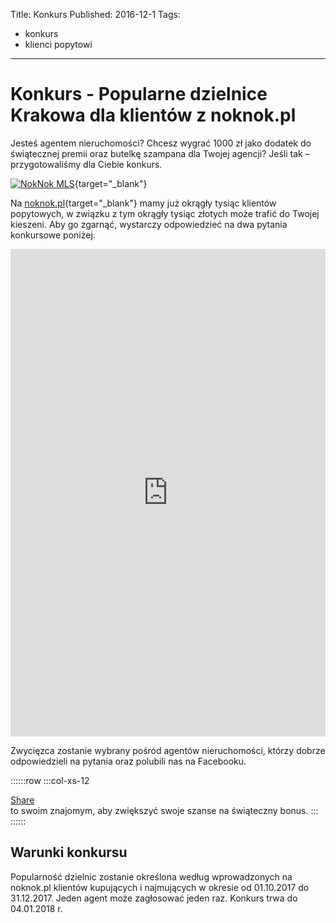 Title: Konkurs
Published: 2016-12-1
Tags:
- konkurs
- klienci popytowi
---

# Konkurs - Popularne dzielnice Krakowa dla klientów z noknok.pl
<div id="fb-root"></div>
<script>(function(d, s, id) {
  var js, fjs = d.getElementsByTagName(s)[0];
  if (d.getElementById(id)) return;
  js = d.createElement(s); js.id = id;
  js.src = 'https://connect.facebook.net/pl_PL/sdk.js#xfbml=1&version=v2.11&appId=322170008119044';
  fjs.parentNode.insertBefore(js, fjs);
}(document, 'script', 'facebook-jssdk'));</script>

Jesteś agentem nieruchomości? Chcesz wygrać 1000 zł jako dodatek do świątecznej premii oraz butelkę szampana dla Twojej agencji?
Jeśli tak – przygotowaliśmy dla Ciebie konkurs.

 [![NokNok MLS](https://noknok.pl/images/logo.png)](https://noknok.pl){target="_blank"}

 Na [noknok.pl](https://noknok.pl){target="_blank"}<sup><i class="glyphicon glyphicon-new-window small" style="font-size:1rem;"></i></sup> mamy już okrągły tysiąc klientów popytowych, w związku z tym okrągły tysiąc złotych może trafić do Twojej kieszeni. Aby go zgarnąć, wystarczy odpowiedzieć na dwa pytania konkursowe poniżej.

<iframe src='https://survey.zohopublic.com/zs/BjB0E4' frameborder='0' style='height:780px;width:100%;' marginwidth='0' marginheight='0' scrolling='off'></iframe>

Zwycięzca zostanie wybrany pośród agentów nieruchomości, którzy dobrze odpowiedzieli na pytania oraz polubili nas na Facebooku. <div class="fb-like" data-href="https://facebook.com/noknok.pl.mls/" data-layout="standard" data-action="like" data-size="large" data-show-faces="true" data-share="false"></div>

::::::row
:::col-xs-12
<div class="fb-share-button" data-href="https://blog.noknok.pl/posts/competition.html" data-layout="button" data-size="large" data-mobile-iframe="true"><a class="fb-xfbml-parse-ignore" target="_blank" href="https://www.facebook.com/sharer/sharer.php?u=https%3A%2F%2Fblog.noknok.pl%2Fposts%2Fcompetition.html&amp;src=sdkpreparse">Share</a></div> to swoim znajomym, aby zwiększyć swoje szanse na świąteczny bonus.
:::
::::::

## Warunki konkursu

Popularność dzielnic zostanie określona według wprowadzonych na noknok.pl klientów kupujących i najmujących w okresie od 01.10.2017 do 31.12.2017.
Jeden agent może zagłosować jeden raz.
Konkurs trwa do 04.01.2018 r.


<div class="row"></div>
<div class="row"></div>
<div class="row"></div>

